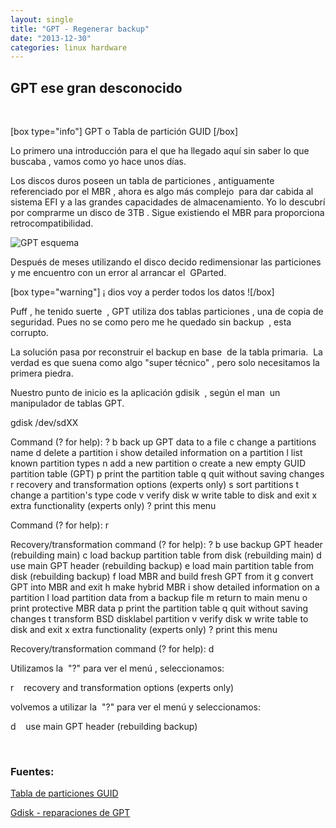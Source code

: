 ```yaml
---
layout: single
title: "GPT - Regenerar backup"
date: "2013-12-30"
categories: linux hardware
---
```


## GPT ese gran desconocido

 

\[box type="info"\] GPT o Tabla de partición GUID \[/box\]

Lo primero una introducción para el que ha llegado aquí sin saber lo que buscaba , vamos como yo hace unos días.

Los discos duros poseen un tabla de particiones , antiguamente referenciado por el MBR , ahora es algo más complejo  para dar cabida al sistema EFI y a las grandes capacidades de almacenamiento. Yo lo descubrí por comprarme un disco de 3TB . Sigue existiendo el MBR para proporciona retrocompatibilidad.

![GPT esquema](https://upload.wikimedia.org/wikipedia/commons/0/07/GUID_Partition_Table_Scheme.svg)

Después de meses utilizando el disco decido redimensionar las particiones  y me encuentro con un error al arrancar el  GParted.

\[box type="warning"\] ¡ dios voy a perder todos los datos !\[/box\]

Puff , he tenido suerte  , GPT utiliza dos tablas particiones , una de copia de seguridad. Pues no se como pero me he quedado sin backup  , esta corrupto.

La solución pasa por reconstruir el backup en base  de la tabla primaria.  La verdad es que suena como algo "super técnico" , pero solo necesitamos la primera piedra.

Nuestro punto de inicio es la aplicación gdisik  , según el man  un manipulador de tablas GPT.

 gdisk /dev/sdXX

Command (? for help): ?
b	back up GPT data to a file
c	change a partitions name
d	delete a partition
i	show detailed information on a partition
l	list known partition types
n	add a new partition
o	create a new empty GUID partition table (GPT)
p	print the partition table
q	quit without saving changes
r	recovery and transformation options (experts only)
s	sort partitions
t	change a partition's type code
v	verify disk
w	write table to disk and exit
x	extra functionality (experts only)
?	print this menu

Command (? for help): r

Recovery/transformation command (? for help): ?
b	use backup GPT header (rebuilding main)
c	load backup partition table from disk (rebuilding main)
d	use main GPT header (rebuilding backup)
e	load main partition table from disk (rebuilding backup)
f	load MBR and build fresh GPT from it
g	convert GPT into MBR and exit
h	make hybrid MBR
i	show detailed information on a partition
l	load partition data from a backup file
m	return to main menu
o	print protective MBR data
p	print the partition table
q	quit without saving changes
t	transform BSD disklabel partition
v	verify disk
w	write table to disk and exit
x	extra functionality (experts only)
?	print this menu

Recovery/transformation command (? for help): d

Utilizamos la  "?" para ver el menú , seleccionamos:

r    recovery and transformation options (experts only)

volvemos a utilizar la  "?" para ver el menú y seleccionamos:

d    use main GPT header (rebuilding backup)

 

### Fuentes:

[Tabla de particiones GUID](https://es.wikipedia.org/wiki/Tabla_de_particiones_GUID "Tabla de particiones GUID")

[Gdisk - reparaciones de GPT](https://www.rodsbooks.com/gdisk/repairing.html "gdisk repararciones")
